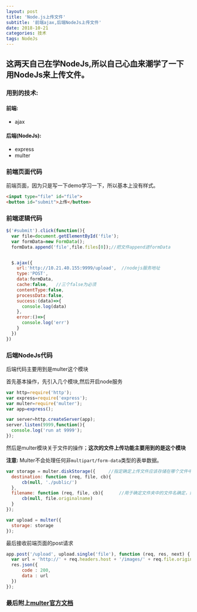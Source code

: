 ```yaml
---
layout: post
title: 'Node.js上传文件'
subtitle: '前端ajax,后端NodeJs上传文件'
date: 2018-10-21
categories: 技术
tags: NodeJs
---
```


## 这两天自己在学NodeJs,所以自己心血来潮学了一下用NodeJs来上传文件。

### 用到的技术:
#### 前端:
- ajax
#### 后端(NodeJs):
- express
- multer

### 前端页面代码
前端页面，因为只是写一下demo学习一下，所以基本上没有样式。

``` html
<input type="file" id="file">
<button id="submit">上传</button>
```
### 前端逻辑代码
```javascript
$('#submit').click(function(){
  var file=document.getElementById('file');
  var formData=new FormData();
  formData.append('file',file.files[0]);//把文件append进formData


  $.ajax({
    url:'http://10.21.40.155:9999/upload',  //nodejs服务地址
    type:'POST',
    data:formData,
    cache:false,   //三个false为必须
    contentType:false,
    processData:false,
    success:(data)=>{
      console.log(data)
    },
    error:()=>{
      console.log('err')
    }
  })
})

```
### 后端NodeJs代码
后端代码主要用到是multer这个模块

首先基本操作，先引入几个模块,然后开启node服务

```javascript
var http=require('http');
var express=require('express');
var multer=require('multer');
var app=express();

var server=http.createServer(app);
server.listen(9999,function(){
  console.log('run at 9999');
});
```

然后是multer模块关于文件的操作；**这次的文件上传功能主要用到的是这个模块**

**注意:** Multer不会处理任何非```multipart/form-data```类型的表单数据。
```javascript
var storage = multer.diskStorage({     //指定确定上传文件应该存储在哪个文件中,如果没有设置，则使用操作系统默认的临时文件夹。
  destination: function (req, file, cb){
      cb(null, './public/')
  },
  filename: function (req, file, cb){      //用于确定文件夹中的文件名确定，如果没有设置filename，每个文件将设置为一个随机文件名，并且是没有扩展名的。
      cb(null, file.originalname)
  }
});

var upload = multer({
  storage: storage
});
```
最后接收前端页面的post请求
```javascript
app.post('/upload', upload.single('file'), function (req, res, next) {   //single(filedname)接收一个一filedname命名的文件，这个文件的信息保存在req.file
  var url = 'http://' + req.headers.host + '/images/' + req.file.originalname
  res.json({
      code : 200,
      data : url
  })
});
```
### 最后附上[multer官方文档](https://github.com/expressjs/multer/blob/master/doc/README-zh-cn.md)
